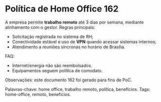 # Política de Home Office 162

A empresa permite **trabalho remoto** até 3 dias por semana, mediante alinhamento com o gestor.
Regras principais:
- Solicitação registrada no sistema de RH;
- Conectividade estável e uso de **VPN** quando acessar sistemas internos;
- Atendimento a reuniões síncronas no horário de Brasília.

FAQ:
- Internet/energia não são reembolsados.
- Equipamentos seguem política de comodato.

Observações: este documento 162 foi gerado para fins de PoC.

Palavras-chave: home office, trabalho remoto, política, benefícios.
Tags: home-office, remoto, beneficios.
